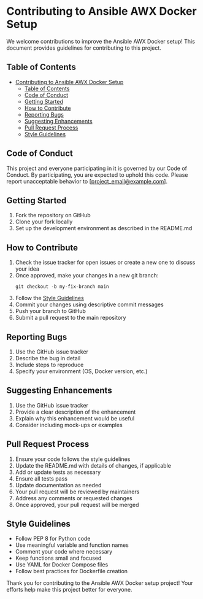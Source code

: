 # Contributing to Ansible AWX Docker Setup

We welcome contributions to improve the Ansible AWX Docker setup! This document provides guidelines for contributing to this project.

## Table of Contents

- [Contributing to Ansible AWX Docker Setup](#contributing-to-ansible-awx-docker-setup)
  - [Table of Contents](#table-of-contents)
  - [Code of Conduct](#code-of-conduct)
  - [Getting Started](#getting-started)
  - [How to Contribute](#how-to-contribute)
  - [Reporting Bugs](#reporting-bugs)
  - [Suggesting Enhancements](#suggesting-enhancements)
  - [Pull Request Process](#pull-request-process)
  - [Style Guidelines](#style-guidelines)

## Code of Conduct

This project and everyone participating in it is governed by our Code of Conduct. By participating, you are expected to uphold this code. Please report unacceptable behavior to [project_email@example.com].

## Getting Started

1. Fork the repository on GitHub
2. Clone your fork locally
3. Set up the development environment as described in the README.md

## How to Contribute

1. Check the issue tracker for open issues or create a new one to discuss your idea
2. Once approved, make your changes in a new git branch:
   ```
   git checkout -b my-fix-branch main
   ```
3. Follow the [Style Guidelines](#style-guidelines)
4. Commit your changes using descriptive commit messages
5. Push your branch to GitHub
6. Submit a pull request to the main repository

## Reporting Bugs

1. Use the GitHub issue tracker
2. Describe the bug in detail
3. Include steps to reproduce
4. Specify your environment (OS, Docker version, etc.)

## Suggesting Enhancements

1. Use the GitHub issue tracker
2. Provide a clear description of the enhancement
3. Explain why this enhancement would be useful
4. Consider including mock-ups or examples

## Pull Request Process

1. Ensure your code follows the style guidelines
2. Update the README.md with details of changes, if applicable
3. Add or update tests as necessary
4. Ensure all tests pass
5. Update documentation as needed
6. Your pull request will be reviewed by maintainers
7. Address any comments or requested changes
8. Once approved, your pull request will be merged

## Style Guidelines

- Follow PEP 8 for Python code
- Use meaningful variable and function names
- Comment your code where necessary
- Keep functions small and focused
- Use YAML for Docker Compose files
- Follow best practices for Dockerfile creation

Thank you for contributing to the Ansible AWX Docker setup project! Your efforts help make this project better for everyone.

